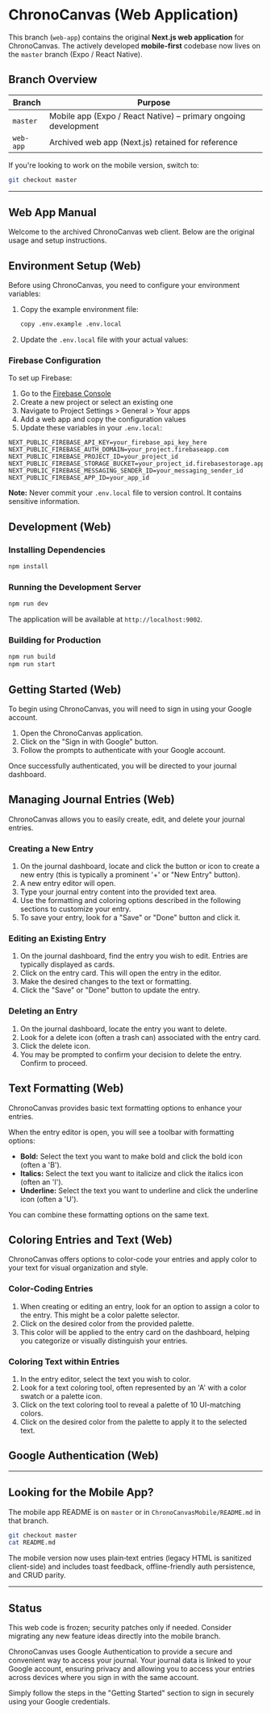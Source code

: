 # ChronoCanvas (Web Application)

This branch (`web-app`) contains the original **Next.js web application** for ChronoCanvas. The actively developed **mobile-first** codebase now lives on the `master` branch (Expo / React Native).

## Branch Overview

| Branch | Purpose |
| ------ | ------- |
| `master` | Mobile app (Expo / React Native) – primary ongoing development |
| `web-app` | Archived web app (Next.js) retained for reference |

If you're looking to work on the mobile version, switch to:

```bash
git checkout master
```

---

## Web App Manual

Welcome to the archived ChronoCanvas web client. Below are the original usage and setup instructions.

## Environment Setup (Web)

Before using ChronoCanvas, you need to configure your environment variables:

1. Copy the example environment file:
   ```bash
   copy .env.example .env.local
   ```

2. Update the `.env.local` file with your actual values:

### Firebase Configuration

To set up Firebase:
1. Go to the [Firebase Console](https://console.firebase.google.com/)
2. Create a new project or select an existing one
3. Navigate to Project Settings > General > Your apps
4. Add a web app and copy the configuration values
5. Update these variables in your `.env.local`:

```env
NEXT_PUBLIC_FIREBASE_API_KEY=your_firebase_api_key_here
NEXT_PUBLIC_FIREBASE_AUTH_DOMAIN=your_project.firebaseapp.com
NEXT_PUBLIC_FIREBASE_PROJECT_ID=your_project_id
NEXT_PUBLIC_FIREBASE_STORAGE_BUCKET=your_project_id.firebasestorage.app
NEXT_PUBLIC_FIREBASE_MESSAGING_SENDER_ID=your_messaging_sender_id
NEXT_PUBLIC_FIREBASE_APP_ID=your_app_id
```

**Note:** Never commit your `.env.local` file to version control. It contains sensitive information.

## Development (Web)

### Installing Dependencies

```bash
npm install
```

### Running the Development Server

```bash
npm run dev
```

The application will be available at `http://localhost:9002`.

### Building for Production

```bash
npm run build
npm run start
```

## Getting Started (Web)

To begin using ChronoCanvas, you will need to sign in using your Google account.

1.  Open the ChronoCanvas application.
2.  Click on the "Sign in with Google" button.
3.  Follow the prompts to authenticate with your Google account.

Once successfully authenticated, you will be directed to your journal dashboard.

## Managing Journal Entries (Web)

ChronoCanvas allows you to easily create, edit, and delete your journal entries.

### Creating a New Entry

1.  On the journal dashboard, locate and click the button or icon to create a new entry (this is typically a prominent '+' or "New Entry" button).
2.  A new entry editor will open.
3.  Type your journal entry content into the provided text area.
4.  Use the formatting and coloring options described in the following sections to customize your entry.
5.  To save your entry, look for a "Save" or "Done" button and click it.

### Editing an Existing Entry

1.  On the journal dashboard, find the entry you wish to edit. Entries are typically displayed as cards.
2.  Click on the entry card. This will open the entry in the editor.
3.  Make the desired changes to the text or formatting.
4.  Click the "Save" or "Done" button to update the entry.

### Deleting an Entry

1.  On the journal dashboard, locate the entry you want to delete.
2.  Look for a delete icon (often a trash can) associated with the entry card.
3.  Click the delete icon.
4.  You may be prompted to confirm your decision to delete the entry. Confirm to proceed.

## Text Formatting (Web)

ChronoCanvas provides basic text formatting options to enhance your entries.

When the entry editor is open, you will see a toolbar with formatting options:

-   **Bold:** Select the text you want to make bold and click the bold icon (often a 'B').
-   **Italics:** Select the text you want to italicize and click the italics icon (often an 'I').
-   **Underline:** Select the text you want to underline and click the underline icon (often a 'U').

You can combine these formatting options on the same text.

## Coloring Entries and Text (Web)

ChronoCanvas offers options to color-code your entries and apply color to your text for visual organization and style.

### Color-Coding Entries

1.  When creating or editing an entry, look for an option to assign a color to the entry. This might be a color palette selector.
2.  Click on the desired color from the provided palette.
3.  This color will be applied to the entry card on the dashboard, helping you categorize or visually distinguish your entries.

### Coloring Text within Entries

1.  In the entry editor, select the text you wish to color.
2.  Look for a text coloring tool, often represented by an 'A' with a color swatch or a palette icon.
3.  Click on the text coloring tool to reveal a palette of 10 UI-matching colors.
4.  Click on the desired color from the palette to apply it to the selected text.

## Google Authentication (Web)

---

## Looking for the Mobile App?

The mobile app README is on `master` or in `ChronoCanvasMobile/README.md` in that branch.

```bash
git checkout master
cat README.md
```

The mobile version now uses plain‑text entries (legacy HTML is sanitized client-side) and includes toast feedback, offline-friendly auth persistence, and CRUD parity.

---

## Status

This web code is frozen; security patches only if needed. Consider migrating any new feature ideas directly into the mobile branch.

ChronoCanvas uses Google Authentication to provide a secure and convenient way to access your journal. Your journal data is linked to your Google account, ensuring privacy and allowing you to access your entries across devices where you sign in with the same account.

Simply follow the steps in the "Getting Started" section to sign in securely using your Google credentials.
